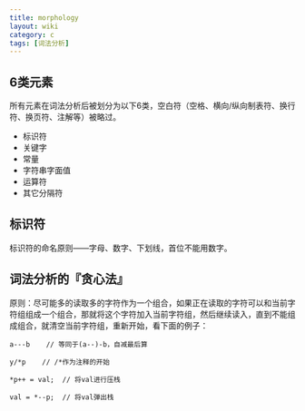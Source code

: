```yaml
---
title: morphology
layout: wiki
category: c
tags: [词法分析]
---
```


## 6类元素

所有元素在词法分析后被划分为以下6类，空白符（空格、横向/纵向制表符、换行符、换页符、注解等）被略过。

* 标识符
* 关键字
* 常量
* 字符串字面值
* 运算符
* 其它分隔符


## 标识符

标识符的命名原则——字母、数字、下划线，首位不能用数字。


## 词法分析的『贪心法』

原则：尽可能多的读取多的字符作为一个组合，如果正在读取的字符可以和当前字符组组成一个组合，那就将这个字符加入当前字符组，然后继续读入，直到不能组成组合，就清空当前字符组，重新开始，看下面的例子：

~~~
a---b    // 等同于(a--)-b，自减最后算

y/*p    // /*作为注释的开始

*p++ = val;  // 将val进行压栈

val = *--p;  // 将val弹出栈
~~~


